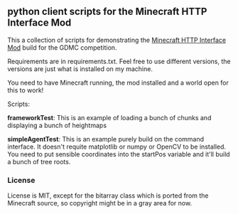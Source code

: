 ## python client scripts for the Minecraft HTTP Interface Mod

This a collection of scripts for demonstrating the [Minecraft HTTP Interface Mod](https://github.com/nilsgawlik/gdmc_http_interface) build for the GDMC competition.

Requirements are in requirements.txt. Feel free to use different versions, the versions are just what is installed on my machine.

You need to have Minecraft running, the mod installed and a world open for this to work!

Scripts:

**frameworkTest**: This is an example of loading a bunch of chunks and displaying a bunch of heightmaps

**simpleAgentTest**: This is an example purely build on the command interface. It doesn't requite matplotlib or numpy or OpenCV to be installed. You need to put sensible coordinates into the startPos variable and it'll build a bunch of tree roots.

### License

License is MIT, except for the bitarray class which is ported from the Minecraft source, so copyright might be in a gray area for now.